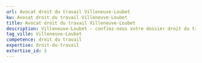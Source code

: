 ```yaml
---
url: Avocat droit du travail Villeneuve-Loubet
kw: Avocat droit du travail Villeneuve-Loubet
title: Avocat droit du travail Villeneuve-Loubet
description: Villeneuve-Loubet - confiez-nous votre dossier droit du travail
tag_ville: Villeneuve-Loubet
competence: droit du travail
expertise: droit-du-travail
extertise_id: 3
---
```

